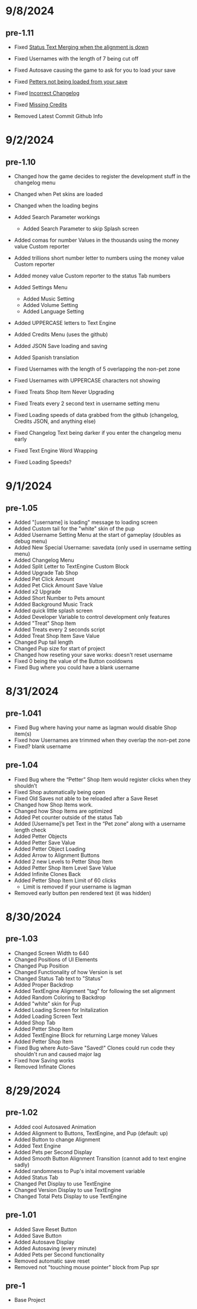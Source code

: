 # 9/8/2024

## pre-1.11
- Fixed [Status Text Merging when the alignment is down](https://github.com/DragginGroup/Pupet/issues/7)
- Fixed Usernames with the length of 7 being cut off
- Fixed Autosave causing the game to ask for you to load your save
- Fixed [Petters not being loaded from your save](https://github.com/DragginGroup/Pupet/issues/6)
- Fixed [Incorrect Changelog](https://github.com/DragginGroup/Pupet/issues/5)
- Fixed [Missing Credits](https://github.com/DragginGroup/Pupet/issues/4)

- Removed Latest Commit Github Info
# 9/2/2024

## pre-1.10
- Changed how the game decides to register the development stuff in the changelog menu
- Changed when Pet skins are loaded
- Changed when the loading begins

- Added Search Parameter workings
  - Added Search Parameter to skip Splash screen
- Added comas for number Values in the thousands using the money value Custom reporter
- Added trillions short number letter to numbers using the money value Custom reporter
- Added money value Custom reporter to the status Tab numbers
- Added Settings Menu
  - Added Music Setting
  - Added Volume Setting
  - Added Language Setting
- Added UPPERCASE letters to Text Engine
- Added Credits Menu (uses the github)
- Added JSON Save loading and saving
- Added Spanish translation

- Fixed Usernames with the length of 5 overlapping the non-pet zone
- Fixed Usernames with UPPERCASE characters not showing
- Fixed Treats Shop Item Never Upgrading
- Fixed Treats every 2 second text in username setting menu
- Fixed Loading speeds of data grabbed from the github (changelog, Credits JSON, and anything else)
- Fixed Changelog Text being darker if you enter the changelog menu early
- Fixed Text Engine Word Wrapping
- Fixed Loading Speeds?

# 9/1/2024

## pre-1.05
- Added "[username] is loading" message to loading screen
- Added Custom tail for the "white" skin of the pup
- Added Username Setting Menu at the start of gameplay (doubles as debug menu)
- Added New Special Username: savedata (only used in username setting menu)
- Added Changelog Menu
- Added Split Letter to TextEngine Custom Block
- Added Upgrade Tab Shop
- Added Pet Click Amount
- Added Pet Click Amount Save Value
- Added x2 Upgrade
- Added Short Number to Pets amount
- Added Background Music Track
- Added quick little splash screen
- Added Developer Variable to control development only features
- Added "Treat" Shop Item
- Added Treats every 2 seconds script
- Added Treat Shop Item Save Value
- Changed Pup tail length
- Changed Pup size for start of project
- Changed how reseting your save works: doesn't reset username
- Fixed 0 being the value of the Button cooldowns
- Fixed Bug where you could have a blank username

# 8/31/2024

## pre-1.041
- Fixed Bug where having your name as lagman would disable Shop item(s)
- Fixed how Usernames are trimmed when they overlap the non-pet zone
- Fixed? blank username

## pre-1.04
- Fixed Bug where the “Petter” Shop Item would register clicks when they shouldn’t
- Fixed Shop automatically being open
- Fixed Old Saves not able to be reloaded after a Save Reset
- Changed how Shop Items work.
- Changed how Shop Items are optimized
- Added Pet counter outside of the status Tab
- Added [Username]’s pet Text in the “Pet zone” along with a username length check
- Added Petter Objects
- Added Petter Save Value
- Added Petter Object Loading
- Added Arrow to Alignment Buttons
- Added 2 new Levels to Petter Shop Item
- Added Petter Shop Item Level Save Value
- Added Infinite Clones Back
- Added Petter Shop Item Limit of 60 clicks
  - Limit is removed if your username is lagman
- Removed early button pen rendered text (it was hidden)

# 8/30/2024

## pre-1.03
- Changed Screen Width to 640
- Changed Positions of UI Elements
- Changed Pup Position
- Changed Functionality of how Version is set
- Changed Status Tab text to "Status"
- Added Proper Backdrop
- Added TextEngine Alignment "tag" for following the set alignment
- Added Random Coloring to Backdrop
- Added "white" skin for Pup
- Added Loading Screen for Initalization
- Added Loading Screen Text
- Added Shop Tab
- Added Petter Shop Item
- Added TextEngine Block for returning Large money Values
- Added Petter Shop Item
- Fixed Bug where Auto-Save "Saved!" Clones could run code they shouldn't run and caused major lag
- Fixed how Saving works
- Removed Infinate Clones

# 8/29/2024

## pre-1.02
- Added cool Autosaved Animation
- Added Alignment to Buttons, TextEngine, and Pup (default: up)
- Added Button to change Alignment
- Added Text Engine
- Added Pets per Second Display
- Added Smooth Button Alignment Transition (cannot add to text engine sadly)
- Added randomness to Pup's inital movement variable
- Added Status Tab
- Changed Pet Display to use TextEngine
- Changed Version Display to use TextEngine
- Changed Total Pets Display to use TextEngine

## pre-1.01
- Added Save Reset Button
- Added Save Button
- Added Autosave Display
- Added Autosaving (every minute)
- Added Pets per Second functionality
- Removed automatic save reset
- Removed not "touching mouse pointer" block from Pup spr

## pre-1
- Base Project
